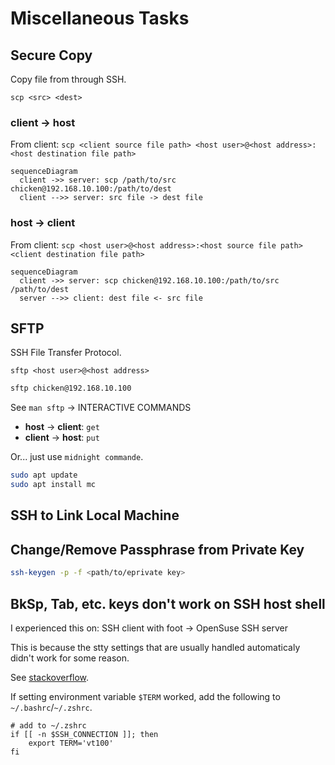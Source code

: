 # Miscellaneous Tasks

## Secure Copy

Copy file from through SSH.

`scp <src> <dest>`

### client -> host

From client: `scp <client source file path> <host user>@<host address>:<host destination file path>`

```mermaid
sequenceDiagram
  client ->> server: scp /path/to/src chicken@192.168.10.100:/path/to/dest
  client -->> server: src file -> dest file
```

### host -> client

From client: `scp <host user>@<host address>:<host source file path> <client destination file path>`

```mermaid
sequenceDiagram
  client ->> server: scp chicken@192.168.10.100:/path/to/src /path/to/dest
  server -->> client: dest file <- src file
```

## SFTP

SSH File Transfer Protocol.

`sftp <host user>@<host address>`

```bash
sftp chicken@192.168.10.100
```

See `man sftp` -> INTERACTIVE COMMANDS

- **host** -> **client**: `get`
- **client** -> **host**: `put`

Or... just use `midnight commande`.

```bash
sudo apt update
sudo apt install mc
```

## SSH to Link Local Machine


## Change/Remove Passphrase from Private Key

```bash
ssh-keygen -p -f <path/to/eprivate key>
```

## BkSp, Tab, etc. keys don't work on SSH host shell

I experienced this on: SSH client with foot -> OpenSuse SSH server

This is because the stty settings that are usually handled automaticaly didn't work for some reason.

See [stackoverflow](https://unix.stackexchange.com/questions/43103/backspace-tab-not-working-in-terminal-using-ssh).

If setting environment variable `$TERM` worked, add the following to `~/.bashrc`/`~/.zshrc`.

```
# add to ~/.zshrc
if [[ -n $SSH_CONNECTION ]]; then
    export TERM='vt100'
fi
```

